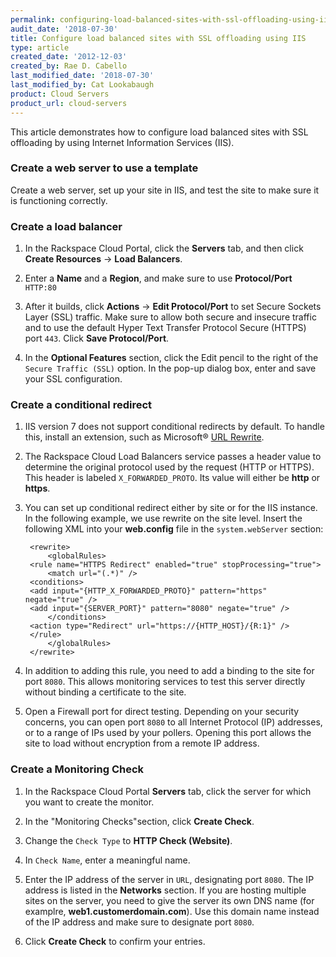 ```yaml
---
permalink: configuring-load-balanced-sites-with-ssl-offloading-using-iis/
audit_date: '2018-07-30'
title: Configure load balanced sites with SSL offloading using IIS
type: article
created_date: '2012-12-03'
created_by: Rae D. Cabello
last_modified_date: '2018-07-30'
last_modified_by: Cat Lookabaugh
product: Cloud Servers
product_url: cloud-servers
---
```


This article demonstrates how to configure load balanced
sites with SSL offloading by using Internet Information Services (IIS).

### Create a web server to use a template

Create a web server, set up your site in IIS, and test the site to
make sure it is functioning correctly.

### Create a load balancer

1. In the Rackspace Cloud Portal, click the **Servers** tab, and then click 
**Create Resources** -> **Load Balancers**.

2. Enter a **Name** and a **Region**, and make sure to use **Protocol/Port** ``HTTP:80``

3. After it builds, click **Actions** -> **Edit Protocol/Port** to set Secure Sockets Layer (SSL) traffic. Make sure to allow 
both secure and insecure traffic and to use the default Hyper Text Transfer Protocol 
Secure (HTTPS) port ``443``. Click **Save Protocol/Port**.

4. In the **Optional Features** section, click the Edit pencil to the right of the ``Secure Traffic (SSL)`` option. In the pop-up dialog box, enter and save your SSL configuration.

### Create a conditional redirect

1. IIS version 7 does not support conditional redirects by default. To handle this, 
install an extension, such as Microsoft&reg; [URL Rewrite](http://www.iis.net/downloads/microsoft/url-rewrite).

2. The Rackspace Cloud Load Balancers service passes a header value to determine the
original protocol used by the request (HTTP or HTTPS). This header is
labeled ``X_FORWARDED_PROTO``. Its value will either be **http** or **https**.

3. You can set up conditional redirect either by site or for the IIS instance.
In the following example, we use rewrite on the site level. Insert
the following XML into your **web.config** file in the ``system.webServer``
section:

        <rewrite>
            <globalRules>
        <rule name="HTTPS Redirect" enabled="true" stopProcessing="true">
            <match url="(.*)" />
        <conditions>
        <add input="{HTTP_X_FORWARDED_PROTO}" pattern="https" negate="true" />
        <add input="{SERVER_PORT}" pattern="8080" negate="true" />
            </conditions>
        <action type="Redirect" url="https://{HTTP_HOST}/{R:1}" />
        </rule>
            </globalRules>
        </rewrite>

4. In addition to adding this rule, you need to add a binding to
the site for port ``8080``. This allows monitoring services to test
this server directly without binding a certificate to the site.

5. Open a Firewall port for direct testing. Depending on your security
concerns, you can open port ``8080`` to all Internet Protocol (IP) addresses, 
or to a range of IPs used by your pollers. Opening this port allows the site to 
load without encryption from a remote IP address.

### Create a Monitoring Check

1. In the Rackspace Cloud Portal **Servers** tab, click the server for which you want to create the
monitor.

2. In the "Monitoring Checks"section, click **Create Check**.

3. Change the ``Check Type`` to **HTTP Check (Website)**.

4. In ``Check Name``, enter a meaningful name.

5. Enter the IP address of the server in ``URL``, designating port ``8080``.
The IP address is listed in the **Networks** section. If you are
hosting multiple sites on the server, you need to give the server
its own DNS name (for examplre, **web1.customerdomain.com**). Use this domain name
instead of the IP address and make sure to designate port ``8080``.

6. Click **Create Check** to confirm your entries.
